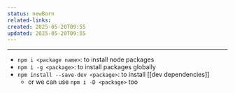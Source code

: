 ```yaml
---
status: newBorn
related-links: 
created: 2025-05-20T09:55
updated: 2025-05-20T09:55
---
```

---

- `npm i <package name>`: to install node packages
- `npm i -g <package>`: to install packages globally
- `npm install --save-dev <package>`: to install [[dev dependencies]]
	- or we can use `npm i -D <package>` too


